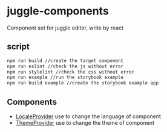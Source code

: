 # juggle-components
Component set for juggle editor, write by react

## script
```BASH
npm run build //create the target component
npm run eslint //check the js without error
npm run stylelint //check the css without error
npm run example //run the storybook example
npm run build example //create the storybook example app
```
## Components

* [LocaleProvider](https://github.com/FaureWu/juggle-components/tree/master/docs/localeProvider.md) use to change the language of component
* [ThemeProvider](https://github.com/FaureWu/juggle-components/tree/master/docs/themeProvider.md) use to change the theme of component
